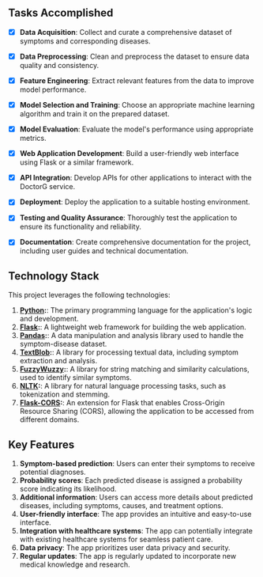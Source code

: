 ## Tasks Accomplished

- [x] **Data Acquisition**:               Collect and curate a comprehensive dataset of symptoms and corresponding diseases.
- [x] **Data Preprocessing**:             Clean and preprocess the dataset to ensure data quality and consistency.
- [x] **Feature Engineering**:            Extract relevant features from the data to improve model performance.
- [x] **Model Selection and Training**:   Choose an appropriate machine learning algorithm and train it on the prepared dataset.
- [x] **Model Evaluation**:               Evaluate the model's performance using appropriate metrics.
- [x] **Web Application Development**:    Build a user-friendly web interface using Flask or a similar framework.
- [x] **API Integration**:                Develop APIs for other applications to interact with the DoctorG service.
- [x] **Deployment**:                     Deploy the application to a suitable hosting environment.
- [x] **Testing and Quality Assurance**:  Thoroughly test the application to ensure its functionality and reliability.
- [x] **Documentation**:                  Create comprehensive documentation for the project, including user guides and technical documentation.

      
## Technology Stack

This project leverages the following technologies:

  1. **[Python](https://www.python.org/):**: The primary programming language for the application's logic and development.
  2. **[Flask](https://flask.palletsprojects.com/en/3.0.x/):**: A lightweight web framework for building the web application.
  3. **[Pandas](https://pandas.pydata.org/):**: A data manipulation and analysis library used to handle the symptom-disease dataset.
  4. **[TextBlob](https://textblob.readthedocs.io/en/dev/):**: A library for processing textual data, including symptom extraction and analysis.
  5. **[FuzzyWuzzy](https://pypi.org/project/fuzzywuzzy/):**: A library for string matching and similarity calculations, used to identify similar symptoms.
  6. **[NLTK](https://www.nltk.org/):**: A library for natural language processing tasks, such as tokenization and stemming.
  7. **[Flask-CORS](https://pypi.org/project/Flask-Cors/1.10.3/):**: An extension for Flask that enables Cross-Origin Resource Sharing (CORS), allowing the application to be accessed from different domains.



## Key Features

1. **Symptom-based prediction**: Users can enter their symptoms to receive potential diagnoses.
2. **Probability scores**: Each predicted disease is assigned a probability score indicating its likelihood.
3. **Additional information**: Users can access more details about predicted diseases, including symptoms, causes, and treatment options.
4. **User-friendly interface**: The app provides an intuitive and easy-to-use interface.
5. **Integration with healthcare systems**: The app can potentially integrate with existing healthcare systems for seamless patient care.
6. **Data privacy**: The app prioritizes user data privacy and security.
7. **Regular updates**: The app is regularly updated to incorporate new medical knowledge and research.

   
